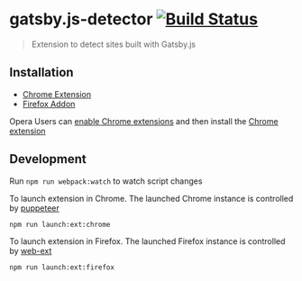 # gatsby.js-detector [![Build Status](https://travis-ci.com/sibiraj-s/gatsby.js-detector.svg?branch=master)](https://travis-ci.com/sibiraj-s/gatsby.js-detector)

> Extension to detect sites built with Gatsby.js

## Installation

- [Chrome Extension][chrome-marketplace]
- [Firefox Addon][firefox-marketplace]

Opera Users can [enable Chrome extensions](https://addons.opera.com/extensions/details/download-chrome-extension-9/)
and then install the [Chrome extension][chrome-marketplace]

## Development

Run `npm run webpack:watch` to watch script changes

To launch extension in Chrome. The launched Chrome instance is controlled by [puppeteer]

```bash
npm run launch:ext:chrome
```

To launch extension in Firefox. The launched Firefox instance is controlled by [web-ext]

```bash
npm run launch:ext:firefox
```

[chrome-marketplace]: https://chrome.google.com/webstore/detail/gatbsyjs-detector/ebnangjfmhfioccbaepehadakhiffapm/
[firefox-marketplace]: https://addons.mozilla.org/en-US/firefox/addon/gatbsy-js-detector/
[puppeteer]: https://github.com/GoogleChrome/puppeteer
[web-ext]: https://github.com/mozilla/web-ext
